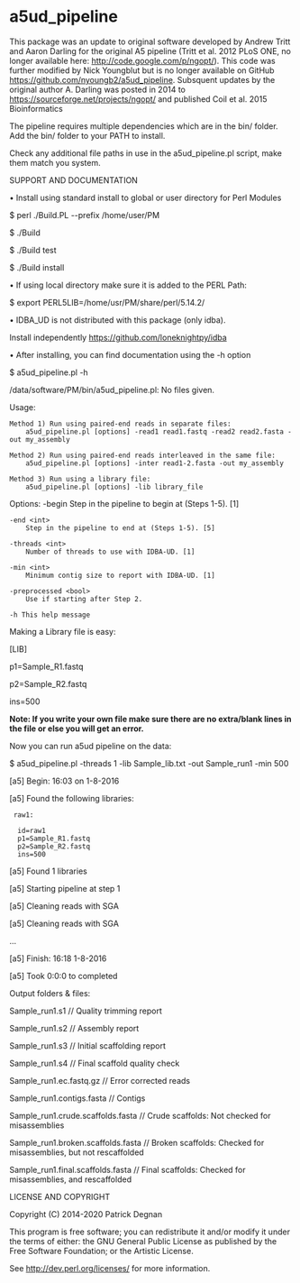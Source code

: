 a5ud_pipeline
=============
This package was an update to original software developed by 
Andrew Tritt and Aaron Darling for the original A5 pipeline (Tritt et al. 2012 PLoS ONE, no longer available here: http://code.google.com/p/ngopt/).
This code was further modified by Nick Youngblut but is no longer available on GitHub https://github.com/nyoungb2/a5ud_pipeline. Subsquent updates by the original author A. Darling was posted in 2014 to https://sourceforge.net/projects/ngopt/ and published Coil et al. 2015 Bioinformatics

The pipeline requires multiple dependencies which are in the bin/ folder.
Add the bin/ folder to your PATH to install.

Check any additional file paths in use in the a5ud_pipeline.pl script, make
them match you system.


SUPPORT AND DOCUMENTATION


• Install using standard install to global or user directory for Perl Modules

$ perl ./Build.PL --prefix /home/user/PM

$ ./Build

$ ./Build test

$ ./Build install


• If using local directory make sure it is added to the PERL Path:

$ export PERL5LIB=/home/usr/PM/share/perl/5.14.2/


• IDBA_UD is not distributed with this package (only idba). 

Install independently https://github.com/loneknightpy/idba



• After installing, you can find documentation using the -h option


$ a5ud_pipeline.pl -h

/data/software/PM/bin/a5ud_pipeline.pl: No files given.

Usage:

    Method 1) Run using paired-end reads in separate files:
        a5ud_pipeline.pl [options] -read1 read1.fastq -read2 read2.fasta -out my_assembly

    Method 2) Run using paired-end reads interleaved in the same file:
        a5ud_pipeline.pl [options] -inter read1-2.fasta -out my_assembly

    Method 3) Run using a library file:
        a5ud_pipeline.pl [options] -lib library_file

  Options:
    -begin <int>
        Step in the pipeline to begin at (Steps 1-5). [1]

    -end <int>
        Step in the pipeline to end at (Steps 1-5). [5]

    -threads <int>
        Number of threads to use with IDBA-UD. [1]

    -min <int>
        Minimum contig size to report with IDBA-UD. [1]

    -preprocessed <bool>
        Use if starting after Step 2.

    -h This help message



Making a Library file is easy: 


[LIB]

p1=Sample_R1.fastq

p2=Sample_R2.fastq

ins=500

**Note: If you write your own file make sure there are no extra/blank lines in the file or else you will get an error.**

Now you can run a5ud pipeline on the data:

$ a5ud_pipeline.pl -threads 1 -lib Sample_lib.txt -out Sample_run1 -min 500

[a5] Begin: 16:03 on 1-8-2016 

[a5] Found the following libraries:

     raw1:
     
      id=raw1
      p1=Sample_R1.fastq
      p2=Sample_R2.fastq
      ins=500
[a5] Found 1 libraries

[a5] Starting pipeline at step 1

[a5] Cleaning reads with SGA

[a5] Cleaning reads with SGA

...

[a5] Finish:  16:18 1-8-2016

[a5] Took 0:0:0 to completed

Output folders & files:

Sample_run1.s1			      		// Quality trimming report

Sample_run1.s2			      		// Assembly report

Sample_run1.s3 		            	// Initial scaffolding report

Sample_run1.s4    					// Final scaffold quality check

Sample_run1.ec.fastq.gz             // Error corrected reads

Sample_run1.contigs.fasta           // Contigs

Sample_run1.crude.scaffolds.fasta   // Crude scaffolds:  Not checked for misassemblies

Sample_run1.broken.scaffolds.fasta  // Broken scaffolds: Checked for misassemblies, but not rescaffolded

Sample_run1.final.scaffolds.fasta   // Final scaffolds:  Checked for misassemblies, and rescaffolded




LICENSE AND COPYRIGHT

Copyright (C) 2014-2020 Patrick Degnan

This program is free software; you can redistribute it and/or modify it
under the terms of either: the GNU General Public License as published
by the Free Software Foundation; or the Artistic License.

See <http://dev.perl.org/licenses/> for more information.
